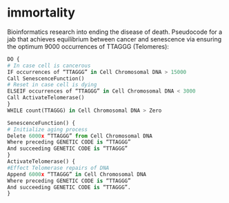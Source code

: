 # immortality
Bioinformatics research into ending the disease of death. Pseudocode for a jab that achieves equilibrium 
between cancer and senescence via ensuring the optimum 9000 occurrences of TTAGGG (Telomeres): 

```python
DO {
# In case cell is cancerous
IF occurrences of “TTAGGG” in Cell Chromosomal DNA > 15000
Call SenescenceFunction()
# Reset in case cell is dying
ELSEIF occurrences of “TTAGGG” in Cell Chromosomal DNA < 3000
Call ActivateTelomerase()
}
WHILE count(TTAGGG) in Cell Chromosomal DNA > Zero

SenescenceFunction() {
# Initialize aging process
Delete 6000x “TTAGGG” from Cell Chromosomal DNA
Where preceding GENETIC CODE is “TTAGGG”
And succeeding GENETIC CODE is “TTAGGG”
}
ActivateTelomerase() {
#Effect Telomerase repairs of DNA
Append 6000x “TTAGGG” in Cell Chromosomal DNA
Where preceding GENETIC CODE is “TTAGGG”
And succeeding GENETIC CODE is “TTAGGG”.
}

